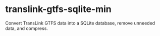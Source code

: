 translink-gtfs-sqlite-min
=========================

Convert TransLink GTFS data into a SQLite database, remove unneeded data, and compress.